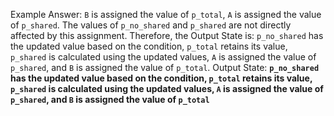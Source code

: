 Example Answer: 
`B` is assigned the value of `p_total`, `A` is assigned the value of `p_shared`. The values of `p_no_shared` and `p_shared` are not directly affected by this assignment. Therefore, the Output State is: `p_no_shared` has the updated value based on the condition, `p_total` retains its value, `p_shared` is calculated using the updated values, `A` is assigned the value of `p_shared`, and `B` is assigned the value of `p_total`.
Output State: **`p_no_shared` has the updated value based on the condition, `p_total` retains its value, `p_shared` is calculated using the updated values, `A` is assigned the value of `p_shared`, and `B` is assigned the value of `p_total`**